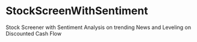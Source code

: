 # StockScreenWithSentiment
Stock Screener with Sentiment Analysis on trending News and Leveling on Discounted Cash Flow
